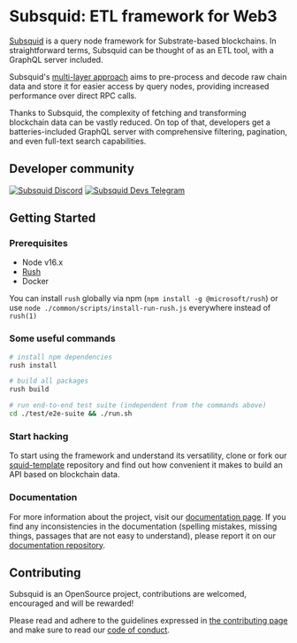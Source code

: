# Subsquid: ETL framework for Web3

[Subsquid](https://subsquid.io/) is a query node framework for Substrate-based blockchains. In straightforward terms, Subsquid can be thought of as an ETL tool, with a GraphQL server included.

Subsquid's [multi-layer approach](https://docs.subsquid.io/key-concepts/architecture) aims to pre-process and decode raw chain data and store it for easier access by query nodes, providing increased performance over direct RPC calls.

Thanks to Subsquid, the complexity of fetching and transforming blockchain data can be vastly reduced. On top of that, developers get a batteries-included GraphQL server with comprehensive filtering, pagination, and even full-text search capabilities.

## Developer community

[![Subsquid Discord](https://flat.badgen.net/discord/members/dxR4wNgdjV?icon=discord)](https://discord.gg/dxR4wNgdjV) [![Subsquid Devs Telegram](https://badgen.net/badge/Subsquid%20Developers/telegram?icon=telegram&)](https://t.me/HydraDevs)

## Getting Started

### Prerequisites

* Node v16.x
* [Rush](https://rushjs.io)
* Docker

You can install `rush` globally via npm (`npm install -g @microsoft/rush`)
or use `node ./common/scripts/install-run-rush.js` everywhere instead of `rush(1)`

### Some useful commands

```bash
# install npm dependencies
rush install 

# build all packages
rush build 

# run end-to-end test suite (independent from the commands above)
cd ./test/e2e-suite && ./run.sh
```

### Start hacking

To start using the framework and understand its versatility, clone or fork our [squid-template](https://github.com/subsquid/squid-template) repository and find out how convenient it makes to build an API based on blockchain data.

### Documentation

For more information about the project, visit our [documentation page](docs.subsquid.io).
If you find any inconsistencies in the documentation (spelling mistakes, missing things, passages that are not easy to understand), please report it on our [documentation repository](https://github.com/subsquid/docs).

## Contributing

Subsquid is an OpenSource project, contributions are welcomed, encouraged and will be rewarded!

Please read and adhere to the guidelines expressed in [the contributing page](CONTRIBUTING.md) and make sure to read our [code of conduct](CODE_OF_CONDUCT.md).
